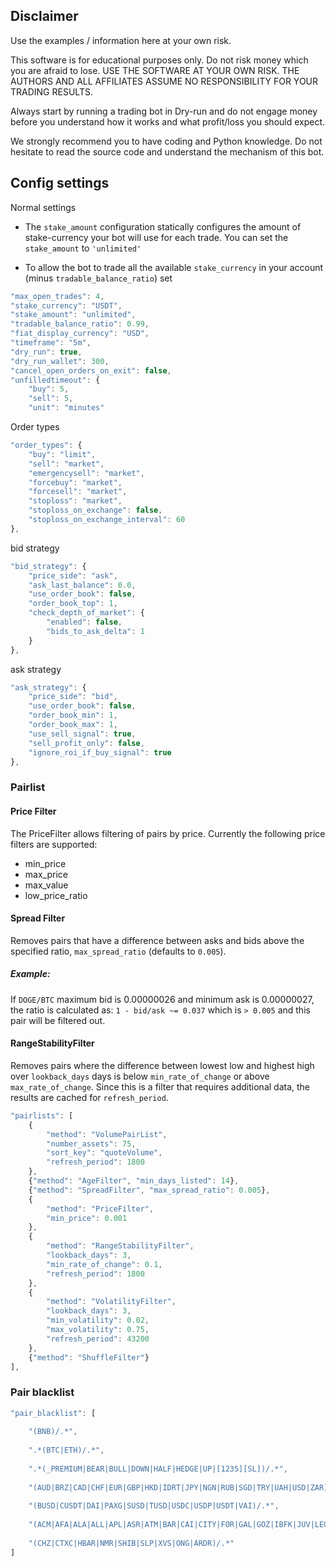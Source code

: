 ## Disclaimer

Use the examples / information here at your own risk.


This software is for educational purposes only. Do not risk money which
you are afraid to lose. USE THE SOFTWARE AT YOUR OWN RISK. THE AUTHORS
AND ALL AFFILIATES ASSUME NO RESPONSIBILITY FOR YOUR TRADING RESULTS.

Always start by running a trading bot in Dry-run and do not engage money
before you understand how it works and what profit/loss you should
expect.

We strongly recommend you to have coding and Python knowledge. Do not
hesitate to read the source code and understand the mechanism of this bot.


## Config settings

Normal settings

- The `stake_amount` configuration statically configures the amount of stake-currency your bot will use for each trade. You can set the `stake_amount` to `'unlimited'`

- To allow the bot to trade all the available `stake_currency` in your account (minus `tradable_balance_ratio`) set


```javascript
"max_open_trades": 4,
"stake_currency": "USDT",
"stake_amount": "unlimited",
"tradable_balance_ratio": 0.99,
"fiat_display_currency": "USD",
"timeframe": "5m",
"dry_run": true,
"dry_run_wallet": 300,
"cancel_open_orders_on_exit": false,
"unfilledtimeout": {
    "buy": 5,
    "sell": 5,
    "unit": "minutes"
```

Order types

```javascript
"order_types": {
    "buy": "limit",
    "sell": "market",
    "emergencysell": "market",
    "forcebuy": "market",
    "forcesell": "market",
    "stoploss": "market",
    "stoploss_on_exchange": false,
    "stoploss_on_exchange_interval": 60
},
```

bid strategy

```javascript
"bid_strategy": {
    "price_side": "ask",
    "ask_last_balance": 0.0,
    "use_order_book": false,
    "order_book_top": 1,
    "check_depth_of_market": {
        "enabled": false,
        "bids_to_ask_delta": 1
    }
},
```  

ask strategy

```javascript
"ask_strategy": {
    "price_side": "bid",
    "use_order_book": false,
    "order_book_min": 1,
    "order_book_max": 1,
    "use_sell_signal": true,
    "sell_profit_only": false,
    "ignore_roi_if_buy_signal": true
},
```  

### Pairlist



#### Price Filter

The PriceFilter allows filtering of pairs by price. Currently the following price filters are supported:

- min_price
- max_price
- max_value
- low_price_ratio

#### Spread Filter

Removes pairs that have a difference between asks and bids above the specified ratio, `max_spread_ratio` (defaults to `0.005`).

##### Example:

If `DOGE/BTC` maximum bid is 0.00000026 and minimum ask is 0.00000027, the ratio is calculated as: `1 - bid/ask ~= 0.037` which is `> 0.005` and this pair will be filtered out.

#### RangeStabilityFilter
Removes pairs where the difference between lowest low and highest high over `lookback_days` days is below `min_rate_of_change` or above `max_rate_of_change`. Since this is a filter that requires additional data, the results are cached for `refresh_period`.



```javascript
"pairlists": [
    {
        "method": "VolumePairList",
        "number_assets": 75,
        "sort_key": "quoteVolume",
        "refresh_period": 1800
    },
    {"method": "AgeFilter", "min_days_listed": 14},
    {"method": "SpreadFilter", "max_spread_ratio": 0.005},
    {
        "method": "PriceFilter",
        "min_price": 0.001
    },
    {
        "method": "RangeStabilityFilter",
        "lookback_days": 3,
        "min_rate_of_change": 0.1,
        "refresh_period": 1800
    },
    {
        "method": "VolatilityFilter",
        "lookback_days": 3,
        "min_volatility": 0.02,
        "max_volatility": 0.75,
        "refresh_period": 43200
    },
    {"method": "ShuffleFilter"}
],
```

### Pair blacklist
```javascript
"pair_blacklist": [
    
    "(BNB)/.*",
    
    ".*(BTC|ETH)/.*",
    
    ".*(_PREMIUM|BEAR|BULL|DOWN|HALF|HEDGE|UP|[1235][SL])/.*",
    
    "(AUD|BRZ|CAD|CHF|EUR|GBP|HKD|IDRT|JPY|NGN|RUB|SGD|TRY|UAH|USD|ZAR)/.*",
    
    "(BUSD|CUSDT|DAI|PAXG|SUSD|TUSD|USDC|USDP|USDT|VAI)/.*",
    
    "(ACM|AFA|ALA|ALL|APL|ASR|ATM|BAR|CAI|CITY|FOR|GAL|GOZ|IBFK|JUV|LEG|LOCK-1|NAVI|NMR|NOV|OG|PFL|PSG|ROUSH|STV|TH|TRA|UCH|UFC|YBO)/.*",
    
    "(CHZ|CTXC|HBAR|NMR|SHIB|SLP|XVS|ONG|ARDR)/.*"
]
```
